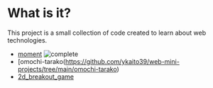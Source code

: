 # What is it?  
This project is a small collection of code created to learn about web technologies.  
  
* [moment](https://github.com/ykaito39/web-mini-projects/tree/main/moment) ![complete](https://img.shields.io/badge/-complete-green)  
* [omochi-tarako(https://github.com/ykaito39/web-mini-projects/tree/main/omochi-tarako)    
* [2d_breakout_game](https://github.com/ykaito39/web-mini-projects/tree/main/2d_breakout_game)  
